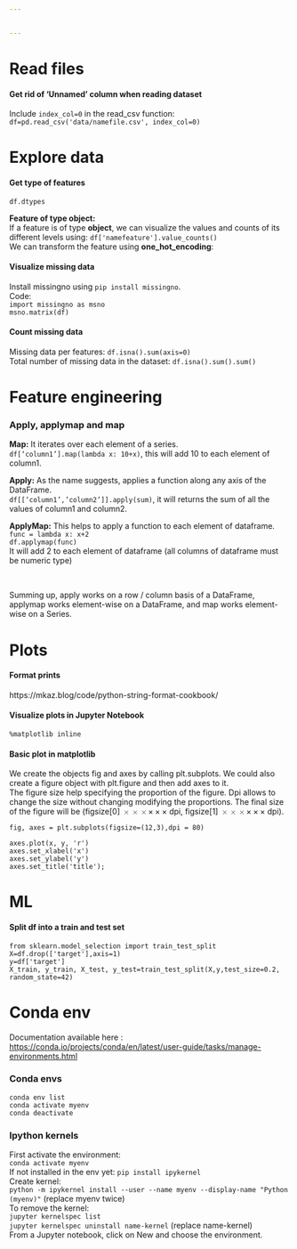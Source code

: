 ```yaml
---


---
```


<h1 id="read-files">Read files</h1>
<h4 id="get-rid-of-unnamed-column-when-reading-dataset">Get rid of ‘Unnamed’ column when reading dataset</h4>
<p>Include <code>index_col=0</code> in the read_csv function:<br>
<code>df=pd.read_csv('data/namefile.csv', index_col=0)</code></p>
<h1 id="explore-data">Explore data</h1>
<h4 id="get-type-of-features">Get type of features</h4>
<p><code>df.dtypes</code></p>
<p><strong>Feature of type object:</strong><br>
If a feature is of type <strong>object</strong>, we can visualize the values and counts of its different levels using: <code>df['namefeature'].value_counts()</code><br>
We can transform the feature using <strong>one_hot_encoding</strong>:</p>
<h4 id="visualize-missing-data">Visualize missing data</h4>
<p>Install missingno using <code>pip install missingno</code>.<br>
Code:<br>
<code>import missingno as msno</code><br>
<code>msno.matrix(df)</code></p>
<h4 id="count-missing-data">Count missing data</h4>
<p>Missing data per features: <code>df.isna().sum(axis=0)</code><br>
Total number of missing data in the dataset: <code>df.isna().sum().sum()</code></p>
<h1 id="feature-engineering">Feature engineering</h1>
<h3 id="apply-applymap-and-map">Apply, applymap and map</h3>
<p><strong>Map:</strong>  It iterates over each element of a series.<br>
<code>df[‘column1’].map(lambda x: 10+x)</code>, this will add 10 to each element of column1.</p>
<p><strong>Apply:</strong>  As the name suggests, applies a function along any axis of the DataFrame.<br>
<code>df[[‘column1’,’column2’]].apply(sum)</code>, it will returns the sum of all the values of column1 and column2.</p>
<p><strong>ApplyMap:</strong>  This helps to apply a function to each element of dataframe.<br>
<code>func = lambda x: x+2</code><br>
<code>df.applymap(func)</code><br>
It will add 2 to each element of dataframe (all columns of dataframe must be numeric type)</p>


<br><p>Summing up, apply works on a row / column basis of a DataFrame, applymap works element-wise on a DataFrame, and map works element-wise on a Series.</p>

<h1 id="plots">Plots</h1>
<h4 id="print">Format prints</h4>
<p>https://mkaz.blog/code/python-string-format-cookbook/</p>
<h4 id="visualize-plots-in-jupyter-notebook">Visualize plots in Jupyter Notebook</h4>
<p><code>%matplotlib inline</code></p>
<h4 id="basic-plot-in-matplotlib">Basic plot in matplotlib</h4>
<p>We create the objects fig and axes by calling plt.subplots. We could also create a figure object with plt.figure and then add axes to it.<br>
The figure size help specifying the proportion of the figure. Dpi allows to change the size without changing modifying the proportions. The final size of the figure will be (figsize[0] <span class="katex--inline"><span class="katex"><span class="katex-mathml"><math><semantics><mrow><mo>×</mo><mo>×</mo><mo>×</mo></mrow><annotation encoding="application/x-tex">×\times×</annotation></semantics></math></span><span class="katex-html" aria-hidden="true"><span class="base"><span class="strut" style="height: 0.66666em; vertical-align: -0.08333em;"></span><span class="mord">×</span><span class="mspace" style="margin-right: 0.222222em;"></span><span class="mbin">×</span><span class="mspace" style="margin-right: 0.222222em;"></span></span><span class="base"><span class="strut" style="height: 0.66666em; vertical-align: -0.08333em;"></span><span class="mord">×</span></span></span></span></span> dpi, figsize[1] <span class="katex--inline"><span class="katex"><span class="katex-mathml"><math><semantics><mrow><mo>×</mo><mo>×</mo><mo>×</mo></mrow><annotation encoding="application/x-tex">×\times×</annotation></semantics></math></span><span class="katex-html" aria-hidden="true"><span class="base"><span class="strut" style="height: 0.66666em; vertical-align: -0.08333em;"></span><span class="mord">×</span><span class="mspace" style="margin-right: 0.222222em;"></span><span class="mbin">×</span><span class="mspace" style="margin-right: 0.222222em;"></span></span><span class="base"><span class="strut" style="height: 0.66666em; vertical-align: -0.08333em;"></span><span class="mord">×</span></span></span></span></span> dpi).</p>
<p><code>fig, axes = plt.subplots(figsize=(12,3),dpi = 80)</code></p>
<p><code>axes.plot(x, y, 'r')</code><br>
<code>axes.set_xlabel('x')</code><br>
<code>axes.set_ylabel('y')</code><br>
<code>axes.set_title('title');</code></p>
<h1 id="ml">ML</h1>
<h4 id="split-df-into-a-train-and-test-set">Split df into a train and test set</h4>
<p><code>from sklearn.model_selection import train_test_split</code><br>
<code>X=df.drop(['target'],axis=1)</code><br>
<code>y=df['target']</code><br>
<code>X_train, y_train, X_test, y_test=train_test_split(X,y,test_size=0.2, random_state=42)</code></p>
<h1 id="conda-env">Conda env</h1>
<p>Documentation available here :<br>
<a href="https://conda.io/projects/conda/en/latest/user-guide/tasks/manage-environments.html">https://conda.io/projects/conda/en/latest/user-guide/tasks/manage-environments.html</a></p>
<h3 id="conda-envs">Conda envs</h3>
<p><code>conda env list</code><br>
<code>conda activate myenv</code><br>
<code>conda deactivate</code></p>
<h3 id="ipython-kernels">Ipython kernels</h3>
<p>First activate the environment:<br>
<code>conda activate myenv</code><br>
If not installed in the env yet: <code>pip install ipykernel</code><br>
Create kernel:<br>
<code>python -m ipykernel install --user --name myenv --display-name "Python (myenv)"</code> (replace myenv twice)<br>
To remove the kernel:<br>
<code>jupyter kernelspec list</code><br>
<code>jupyter kernelspec uninstall name-kernel</code> (replace name-kernel)<br>
From a Jupyter notebook, click on New and choose the environment.</p>


